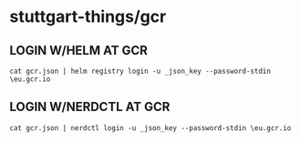 # stuttgart-things/gcr

## LOGIN W/HELM AT GCR

```
cat gcr.json | helm registry login -u _json_key --password-stdin \eu.gcr.io
```

## LOGIN W/NERDCTL AT GCR

```
cat gcr.json | nerdctl login -u _json_key --password-stdin \eu.gcr.io
```
